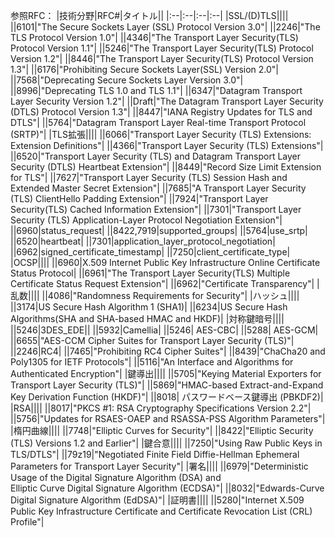 
参照RFC：
|技術分野|RFC#|タイトル||
|:--|:--|:--|:--|
|SSL/(D)TLS||||
||6101|"The Secure Sockets Layer (SSL) Protocol Version 3.0"|
||2246|"The TLS Protocol Version 1.0"| 
||4346|"The Transport Layer Security(TLS) Protocol Version 1.1"|
||5246|"The Transport Layer Security(TLS) Protocol Version 1.2"|
||8446|"The Transport Layer Security(TLS) Protocol Version 1.3"|
||6176|"Prohibiting Secure Sockets Layer(SSL) Version 2.0"|
||7568|"Deprecating Secure Sockets Layer Version 3.0"|
||8996|"Deprecating TLS 1.0 and TLS 1.1"|
||6347|"Datagram Transport Layer Security Version 1.2"|
||Draft|"The Datagram Transport Layer Security (DTLS) Protocol Version 1.3"|
||8447|"IANA Registry Updates for TLS and DTLS"|
||5764|"Datagram Transport Layer Real-time Transport Protocol (SRTP)"|
|TLS拡張||||
||6066|"Transport Layer Security (TLS) Extensions: Extension Definitions"|
||4366|"Transport Layer Security (TLS) Extensions"|
||6520|"Transport Layer Security (TLS) and Datagram Transport Layer Security (DTLS) Heartbeat Extension"|
||8449|"Record Size Limit Extension for TLS"|
||7627|"Transport Layer Security (TLS) Session Hash and Extended Master Secret Extension"|
||7685|"A Transport Layer Security (TLS) ClientHello Padding Extension"|
||7924|"Transport Layer Security(TLS) Cached Information Extension"|
||7301|"Transport Layer Security (TLS) Application-Layer Protocol Negotiation Extension"|
||6960|status_request|
||8422,7919|supported_groups|
||5764|use_srtp|
||6520|heartbeat|
||7301|application_layer_protocol_negotiation|
||6962|signed_certificate_timestamp|
||7250|client_certificate_type|
|OCSP||||
||6960|X.509 Internet Public Key Infrastructure Online Certificate Status Protocol|
||6961|"The Transport Layer Security(TLS) Multiple Certificate Status Request Extension"|
||6962|"Certificate Transparency"|
|乱数||||
||4086|"Randomness Requirements for Security"|
|ハッシュ||||
||3174|US Secure Hash Algorithm 1 (SHA1)|
||6234|US Secure Hash Algorithms(SHA and SHA-based HMAC and HKDF)|
|対称鍵暗号||||
||5246|3DES_EDE|| 
||5932|Camellia|
||5246|  AES-CBC|
||5288|  AES-GCM| 
||6655|"AES-CCM Cipher Suites for Transport Layer Security (TLS)"|
||2246|RC4|
||7465|"Prohibiting RC4 Cipher Suites"|
||8439|"ChaCha20 and Poly1305 for IETF  Protocols"|
||5116|"An Interface and Algorithms for Authenticated Encryption"|
|鍵導出||||
||5705|"Keying Material Exporters for Transport Layer Security (TLS)"|
||5869|"HMAC-based Extract-and-Expand Key Derivation Function (HKDF)"|
||8018|  パスワードベース鍵導出 (PBKDF2)|
|RSA||||
||8017|"PKCS #1: RSA Cryptography Specifications Version 2.2"|
||5756|"Updates for RSAES-OAEP and RSASSA-PSS Algorithm Parameters"|
|楕円曲線||||
||7748|"Elliptic Curves for Security"|
||8422|"Elliptic Security (TLS) Versions 1.2 and Earlier"|
|鍵合意||||
||7250|"Using Raw Public Keys in TLS/DTLS"|
||79z19|"Negotiated Finite Field Diffie-Hellman Ephemeral Parameters for Transport Layer Security"|
|署名||||
||6979|"Deterministic Usage of the Digital Signature Algorithm (DSA) and<br> Elliptic Curve Digital Signature Algorithm (ECDSA)"|
||8032|"Edwards-Curve Digital Signature Algorithm (EdDSA)"|
|証明書||||
||5280|"Internet X.509 Public Key Infrastructure Certificate and Certificate Revocation List (CRL) Profile"|

